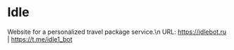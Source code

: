 # Idle
Website for a personalized travel package service.\n
URL: https://idlebot.ru | https://t.me/idle1_bot
